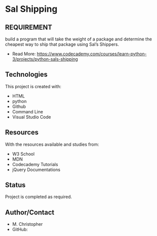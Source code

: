 # Sal Shipping

## REQUIREMENT
 build a program that will take the weight of a package and determine the cheapest way to ship that package using Sal’s Shippers.

* Read More: https://www.codecademy.com/courses/learn-python-3/projects/python-sals-shipping

## Technologies
This project is created with:
* HTML
* python
* Github
* Command Line
* Visual Studio Code

## Resources
With the resources available and studies from:
* W3 School
* MDN
* Codecademy Tutorials
* jQuery Documentations


## Status
Project is completed as required.

## Author/Contact
* M. Christopher
* GitHub:  